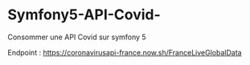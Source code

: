 # Symfony5-API-Covid-
Consommer une API Covid sur symfony 5 

Endpoint : https://coronavirusapi-france.now.sh/FranceLiveGlobalData
